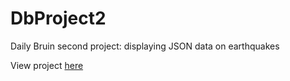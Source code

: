 # DbProject2
Daily Bruin second project: displaying JSON data on earthquakes

View project <a href="http://kaspii.github.io/DbProject2/">here</a>

